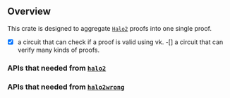 ## Overview

This crate is designed to aggregate [`Halo2`](https://github.com/zcash/halo2.git) proofs into one single proof.

-[x] a circuit that can check if a proof is valid using vk.
-[] a circuit that can verify many kinds of proofs.   

### APIs that needed from [`halo2`](https://github.com/zcash/halo2.git)

### APIs that needed from [`halo2wrong`](https://github.com/appliedzkp/halo2wrong.git)